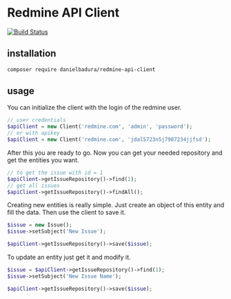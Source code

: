 Redmine API Client
==================

[![Build Status](https://travis-ci.org/DanielBadura/Redmine-Api-Client.svg?branch=master)](https://travis-ci.org/DanielBadura/Redmine-Api-Client)

installation
------------

```bash
composer require danielbadura/redmine-api-client
```

usage
-----

You can initialize the client with the login of the redmine user.

```php
// user credentials
$apiClient = new Client('redmine.com', 'admin', 'password');
// or with apikey
$apiClient = new Client('redmine.com', 'jdal5723n5j7987234jjfsd');
```

After this you are ready to go. Now you can get your needed repository and get the entities you want.

```php
// to get the issue with id = 1
$apiClient->getIssueRepository()->find(1);
// get all issues
$apiClient->getIssueRepository()->findAll();
```

Creating new entities is really simple. Just create an object of this entity and fill the data. Then use the client to save it.

```php
$issue = new Issue();
$issue->setSubject('New Issue');

$apiClient->getIssueRepository()->save($issue);
```

To update an entity just get it and modify it.

```php
$issue = $apiClient->getIssueRepository()->find(1);
$issue->setSubject('New Issue Name');

$apiClient->getIssueRepository()->save($issue);
```
